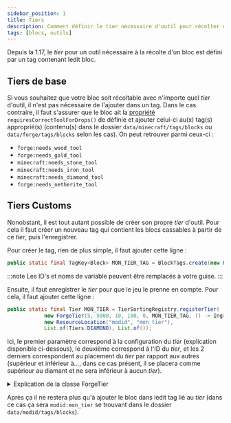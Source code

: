 ```yaml
---
sidebar_position: 1
title: Tiers
description: Comment définir le tier nécessaire d'outil pour récolter un bloc ?
tags: [blocs, outils]
---
```


Depuis la 1.17, le _tier_ pour un outil nécessaire à la récolte d'un bloc est défini par un tag contenant ledit bloc.

## Tiers de base

Si vous souhaitez que votre bloc soit récoltable avec n'importe quel _tier_ d'outil, il n'est pas nécessaire de l'ajouter dans un tag. Dans le cas contraire, il faut s'assurer que le bloc ait la [propriété](../properties) `requiresCorrectToolForDrops()` de définie et ajouter celui-ci au(x) tag(s) approprié(s) (contenu(s) dans le dossier `data/minecraft/tags/blocks` ou `data/forge/tags/blocks` selon les cas). On peut retrouver parmi ceux-ci :

- `forge:needs_wood_tool`
- `forge:needs_gold_tool`
- `minecraft:needs_stone_tool`
- `minecraft:needs_iron_tool`
- `minecraft:needs_diamond_tool`
- `forge:needs_netherite_tool`

## Tiers Customs

Nonobstant, il est tout autant possible de créer son propre _tier_ d'outil. Pour cela il faut créer un nouveau tag qui contient les blocs cassables à partir de ce _tier_, puis l'enregistrer.

Pour créer le tag, rien de plus simple, il faut ajouter cette ligne :

```java
public static final TagKey<Block> MON_TIER_TAG = BlockTags.create(new ResourceLocation("modid", "mon_tier_tag"));
```

:::note
Les ID's et noms de variable peuvent être remplacés à votre guise.
:::

Ensuite, il faut enregistrer le _tier_ pour que le jeu le prenne en compte. Pour cela, il faut ajouter cette ligne :

```java
public static final Tier MON_TIER = TierSortingRegistry.registerTier(
            new ForgeTier(5, 5000, 10, 100, 0, MON_TIER_TAG, () -> Ingredient.of(Items.OBSIDIAN)),
            new ResourceLocation("modid", "mon_tier"),
            List.of(Tiers.DIAMOND), List.of());
```


Ici, le premier paramètre correspond à la configuration du _tier_ (explication disponible ci-dessous), le deuxième correspond à l'ID du _tier_, et les 2 derniers correspondent au placement du _tier_ par rapport aux autres (supérieur et inférieur à..., dans ce cas présent, il se placera comme supérieur au diamant et ne sera inférieur à aucun _tier_).

<details>
<summary>Explication de la classe ForgeTier</summary>

```java
new ForgeTier(5, 5000, 10, 100, 0, MON_TIER_TAG, () -> Ingredient.of(Items.OBSIDIAN))
```

Ici, le premier paramètre correspond au niveau du _tier_ (hiérarchie entre tous malgré le fait que ce système soit déprécié depuis la version 37.0.31 de Forge), le second correspond quant à lui au nombre d'utilisations maximum (cela peut être recalculé selon l'item concerné), le troisième à la rapidité de l'item possédant ce _tier_, le quatrième au nombre de dégâts, le cinquième à la valeur d'enchantement (par exemple les outils en or s'enchantent plus facilement que ceux en fer) et le sixième correspond à l'item nécessaire pour réparer les outils de ce _tier_.

</details>

Après ça il ne restera plus qu'à ajouter le bloc dans ledit tag lié au _tier_ (dans ce cas ça sera `modid:mon_tier` se trouvant dans le dossier `data/modid/tags/blocks`).
